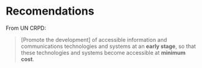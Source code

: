 # Recomendations

From UN CRPD:

> \[Promote the development\] of accessible information and
> communications technologies and systems at an **early
> stage**, so that these technologies and systems become
> accessible at **minimum cost**.
